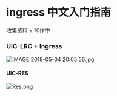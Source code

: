 # ingress 中文入门指南

收集资料 + 写作中



### UIC-LRC + Ingress

[![IMAGE 2018-05-04 20:05:56.jpg](https://i.loli.net/2018/05/04/5aec4e4248c4d.jpg)](https://i.loli.net/2018/05/04/5aec4e4248c4d.jpg)





#### UIC-RES

[![Res.png](https://i.loli.net/2018/05/26/5b0959f4f24df.png)](https://i.loli.net/2018/05/26/5b0959f4f24df.png)